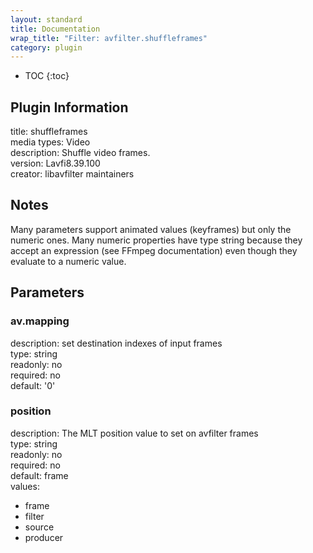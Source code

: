 ```yaml
---
layout: standard
title: Documentation
wrap_title: "Filter: avfilter.shuffleframes"
category: plugin
---
```

* TOC
{:toc}

## Plugin Information

title: shuffleframes  
media types:
Video  
description: Shuffle video frames.  
version: Lavfi8.39.100  
creator: libavfilter maintainers  

## Notes

Many parameters support animated values (keyframes) but only the numeric ones. Many numeric properties have type string because they accept an expression (see FFmpeg documentation) even though they evaluate to a numeric value.

## Parameters

### av.mapping

  
description:
set destination indexes of input frames  
type: string  
readonly: no  
required: no  
default: '0'  

### position

  
description:
The MLT position value to set on avfilter frames  
type: string  
readonly: no  
required: no  
default: frame  
values:  

* frame
* filter
* source
* producer

